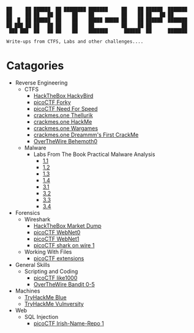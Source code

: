 ```
██     ██ ██████  ██ ████████ ███████     ██    ██ ██████  ███████     
██     ██ ██   ██ ██    ██    ██          ██    ██ ██   ██ ██          
██  █  ██ ██████  ██    ██    █████ █████ ██    ██ ██████  ███████     
██ ███ ██ ██   ██ ██    ██    ██          ██    ██ ██           ██     
 ███ ███  ██   ██ ██    ██    ███████      ██████  ██      ███████     
                                                                                                                                          
Write-ups from CTFS, Labs and other challenges....
```
# Catagories 
* Reverse Engineering 
  * CTFS 
    * [HackTheBox HackyBird](https://github.com/Drew-Alleman/write-ups/blob/main/hackthebox/Reversing/HackyBird/HackTheBox%20HackyBird%20%5Bby%200xChad%5D.pdf) 
    * [picoCTF Forky](https://github.com/Drew-Alleman/write-ups/blob/main/picoCTF/Reverse%20Engineering/picoCTF%20Forky.pdf)
    * [picoCTF Need For Speed](https://github.com/Drew-Alleman/write-ups/blob/main/picoCTF/Reverse%20Engineering/picoCTF%20Need%20For%20Speed.pdf)
    * [crackmes.one Thellurik](https://github.com/Drew-Alleman/write-ups/blob/main/crackmes.one/thellurik/Crackmes%20thellurik.pdf)
    * [crackmes.one HackMe](https://github.com/Drew-Alleman/write-ups/blob/main/crackmes.one/HackMe/Crackmes%200xD%20HackMe.pdf)
    * [crackmes.one Wargames](https://github.com/Drew-Alleman/write-ups/blob/main/crackmes.one/Wargames/Crackmes%20Wargames.pdf)
    * [crackmes.one Dreammm's First CrackMe](https://github.com/Drew-Alleman/write-ups/blob/main/crackmes.one/Dreamm's%20Easy%20-%20Medium%20(My%20first%20CrackMe)/Crackmes.one%20Easy%20-%20Medium%20(My%20first%20CrackMe).pdf)
    * [OverTheWire Behemoth0](https://github.com/Drew-Alleman/write-ups/blob/main/OverTheWire/Behemoth/Behemoth%20Level%200.pdf)
   * Malware
     * Labs From The Book Practical Malware Analysis
       * [1.1](https://github.com/Drew-Alleman/write-ups/blob/main/Practical%20Malware%20Analysis/Chapter%201%20Labs/Practical%20Malware%20Analysis%20Lab%201-1.pdf)
       * [1.2](https://github.com/Drew-Alleman/write-ups/blob/main/Practical%20Malware%20Analysis/Chapter%201%20Labs/Practical%20Malware%20Analysis%20Lab%201-2.pdf)
       * [1.3](https://github.com/Drew-Alleman/write-ups/blob/main/Practical%20Malware%20Analysis/Chapter%201%20Labs/Practical%20Malware%20Analysis%20Lab%201-3.pdf)
       * [1.4](https://github.com/Drew-Alleman/write-ups/blob/main/Practical%20Malware%20Analysis/Chapter%201%20Labs/Practical%20Malware%20Analysis%20Lab%201-4.pdf)
       * [3.1](https://github.com/Drew-Alleman/write-ups/blob/main/Practical%20Malware%20Analysis/Chapter%203%20Labs/Practical%20Malware%20Analysis%20Lab%203-1.pdf)
       * [3.2](https://github.com/Drew-Alleman/write-ups/blob/main/Practical%20Malware%20Analysis/Chapter%203%20Labs/Practical%20Malware%20Analysis%20Lab%203-2.pdf)
       * [3.3](https://github.com/Drew-Alleman/write-ups/blob/main/Practical%20Malware%20Analysis/Chapter%203%20Labs/Practical%20Malware%20Analysis%20Lab%203-3.pdf)
       * [3.4](https://github.com/Drew-Alleman/write-ups/blob/main/Practical%20Malware%20Analysis/Chapter%203%20Labs/Practical%20Malware%20Analysis%20Lab%203-4.pdf)
* Forensics
  * Wireshark
    * [HackTheBox Market Dump](https://github.com/Drew-Alleman/write-ups/blob/main/hackthebox/Forensics/MarketDump/MarketDump%20%5Bby%20butrintkomoni%5D.pdf)
    * [picoCTF WebNet0](https://github.com/Drew-Alleman/write-ups/blob/main/picoCTF/Forensics/picoCTF%20WebNet0.pdf) 
    * [picoCTF WebNet1](https://github.com/Drew-Alleman/write-ups/blob/main/picoCTF/Forensics/picoCTF%20WebNet1.pdf) 
    * [picoCTF shark on wire 1](https://github.com/Drew-Alleman/write-ups/blob/main/picoCTF/Forensics/picoCTF%20shark%20on%20wire%201.pdf)
  * Working With Files
    * [picoCTF extensions](https://github.com/Drew-Alleman/write-ups/blob/main/picoCTF/Forensics/picoCTF%20extensions.pdf)
* General Skills
  * Scripting and Coding
    * [picoCTF like1000](https://github.com/Drew-Alleman/write-ups/blob/main/picoCTF/Forensics/picoCTF%20like1000.pdf)
    * [OverTheWire Bandit 0-5](https://github.com/Drew-Alleman/write-ups/blob/main/OverTheWire/OverTheWire/OverTheWire%20Bandit%200-5.pdf)
* Machines
  * [TryHackMe Blue](https://github.com/Drew-Alleman/write-ups/blob/main/TryHackMe/Blue/TryHackMe%20_%20Blue.pdf)
  * [TryHackMe Vulnversity](https://github.com/Drew-Alleman/write-ups/blob/main/TryHackMe/Vulnversity/TryHackMe%20_%20Vulnversity.pdf)
* Web
  * SQL Injection 
    * [picoCTF Irish-Name-Repo 1](https://github.com/Drew-Alleman/write-ups/blob/main/picoCTF/Web/picoCTF%20Irish-Name-Repo%201.pdf)
